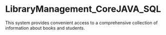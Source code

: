 # LibraryManagement_CoreJAVA_SQL
This system provides convenient access to a comprehensive collection of information about books and students.
